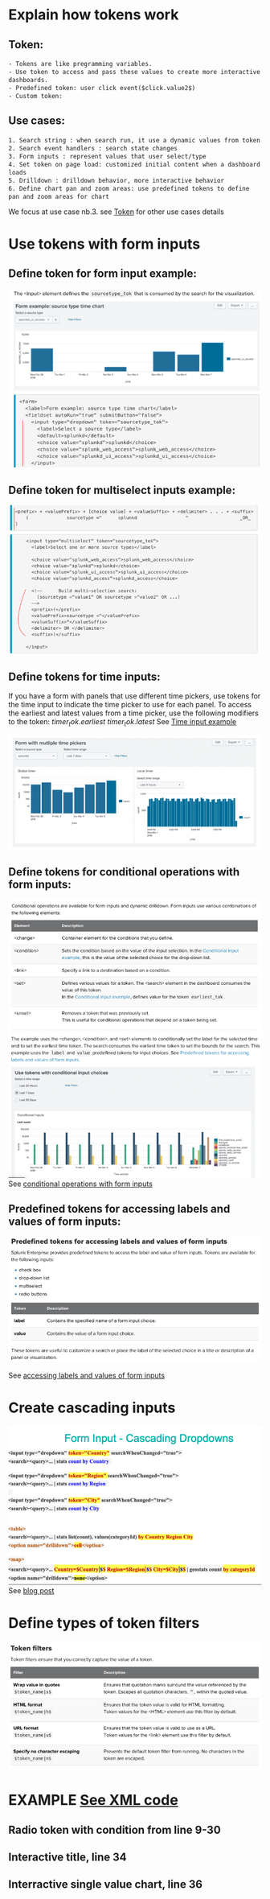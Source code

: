 # Explain how tokens work
## Token:
	- Tokens are like pregramming variables.
	- Use token to access and pass these values to create more interactive dashboards.
	- Predefined token: user click event($click.value2$)
	- Custom token: 
## Use cases:
	1. Search string : when search run, it use a dynamic values from token
	2. Search event handlers : search state changes
	3. Form inputs : represent values that user select/type
	4. Set token on page load: customized initial content when a dashboard loads
	5. Drilldown : drilldown behavior, more interactive behavior
	6. Define chart pan and zoom areas: use predefined tokens to define pan and zoom areas for chart

We focus at use case nb.3. see [Token](https://docs.splunk.com/Documentation/Splunk/7.3.1/Viz/tokens) for other use cases details 

# Use tokens with form inputs
## Define token for form input example:
![](image./token_formInput.png)

## Define token for multiselect inputs example:
![](image./token_multiInput.png)

## Define tokens for time inputs:
If you have a form with panels that use different time pickers, use tokens for the time input to indicate the time picker to use for each panel. To access the earliest and latest values from a time picker, use the following modifiers to the token:
	$timer_tok.earliest$
	$timer_tok.latest$
See [Time input example](https://docs.splunk.com/Documentation/Splunk/7.3.1/Viz/tokens#Time_input_example)

![](image./token_localtime.png)

## Define tokens for conditional operations with form inputs:
![](image./token_condition1.png)
![](image./token_condition2.png)
See [conditional operations with form inputs](https://docs.splunk.com/Documentation/Splunk/7.3.1/Viz/tokens#Conditional_operations_with_form_inputs)
## Predefined tokens for accessing labels and values of form inputs:
![](image./token_label_value.png)

See [accessing labels and values of form inputs](https://docs.splunk.com/Documentation/Splunk/7.3.1/Viz/tokens#Access_labels_and_values_of_form_inputs)

# Create cascading inputs
![](image./cascading.png)
See [blog post](https://www.splunk.com/en_us/blog/tips-and-tricks/build-a-dashboard-with-dynamic-and-editable-inputs.html)

# Define types of token filters

![](image./token_filter.png)

# EXAMPLE [See XML code](https://github.com/isabelle-le/Splunk-selflearning/blob/master/covid19_dashboard.xml)
## Radio token with condition from line 9-30
## Interactive title, line 34
## Interractive single value chart, line 36
